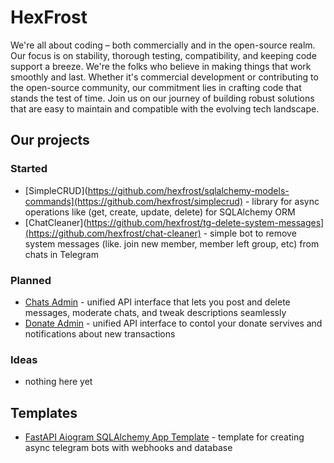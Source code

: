 # HexFrost 

We're all about coding – both commercially and in the open-source realm. 
Our focus is on stability, thorough testing, compatibility, and keeping code support a breeze. 
We're the folks who believe in making things that work smoothly and last. 
Whether it's commercial development or contributing to the open-source community, our commitment lies in crafting code that stands the test of time. 
Join us on our journey of building robust solutions that are easy to maintain and compatible with the evolving tech landscape.

## Our projects

### Started

* [SimpleCRUD](https://github.com/hexfrost/sqlalchemy-models-commands](https://github.com/hexfrost/simplecrud) - library for async operations like (get, create, update, delete) for SQLAlchemy ORM
* [ChatCleaner](https://github.com/hexfrost/tg-delete-system-messages](https://github.com/hexfrost/chat-cleaner) - simple bot to remove system messages (like. join new member, member left group, etc) from chats in Telegram

### Planned

* [Chats Admin](https://github.com/hexfrost/social-media-platform-admin) - unified API interface that lets you post and delete messages, moderate chats, and tweak descriptions seamlessly
* [Donate Admin](https://github.com/hexfrost/donate-platform-manager) - unified API interface to contol your donate servives and notifications about new transactions

### Ideas

* nothing here yet


## Templates

- [FastAPI Aiogram SQLAlchemy App Template](https://github.com/hexfrost/fastapi-aiogram-template) - template for creating async telegram bots with webhooks and database

